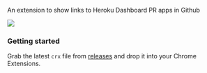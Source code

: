 An extension to show links to Heroku Dashboard PR apps in Github

<img src="http://f.cl.ly/items/2Z1D1Z2p2D2S141x2Z2m/Screen%20Shot%202015-12-18%20at%2012.33.07%20PM.png">

### Getting started
Grab the latest `crx` file from <a href="https://github.com/almonk/hk-pr-apps-in-github/releases">releases</a> and drop it into your Chrome Extensions.
